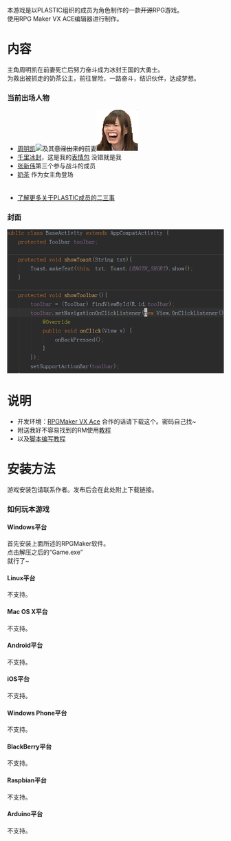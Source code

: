 本游戏是以PLASTIC组织的成员为角色制作的一款~~开源~~RPG游戏。<br/>
使用RPG Maker VX ACE编辑器进行制作。

# 内容
主角周明凯在前妻死亡后努力奋斗成为冰封王国的大勇士。<br/>
为救出被抓走的奶茶公主，前往冒险，一路奋斗，结识伙伴，达成梦想。<br/>

### 当前出场人物
+ [周明凯](https://github.com/sg-first)![](./Graphics/Faces/Actor1_呃.png)及其~~意淫出来的~~前妻![](./Graphics/Faces/凯凯前妻.png)
+ [千里冰封](https://github.com/ice1000)，这是我的[表情包](./Graphics/Faces/ice1000.png) 没错就是我
+ [张新伟](https://github.com/iXinwei)第三个参与战斗的成员
+ [奶茶](https://github.com/Tardis07) 作为女主角登场
<br/><br/><br/>
+ [了解更多关于PLASTIC成员的二三事](https://github.com/ice1000/dialogs)

### 封面
![](./Graphics/Titles1/title.png)

# 说明
+ 开发环境：[RPGMaker VX Ace](http://pan.baidu.com/s/1kUlSmyz "密码：1plm") 合作的话请下载这个。密码自己找~
+ 附送我好不容易找到的RM使用[教程](https://github.com/ice1000/cdfls-game/blob/master/extra/ins.pdf)
+ 以及[脚本编写教程](http://tieba.baidu.com/p/83145477)

# 安装方法
游戏安装包请联系作者。发布后会在此处附上下载链接。

### 如何玩本游戏

#### Windows平台
首先安装上面所述的RPGMaker软件。<br/>
点击解压之后的“Game.exe”<br/>
就行了~

#### Linux平台
不支持。
#### Mac OS X平台
不支持。
#### Android平台
不支持。
#### iOS平台
不支持。
#### Windows Phone平台
不支持。
#### BlackBerry平台
不支持。
#### Raspbian平台
不支持。
#### Arduino平台
不支持。
